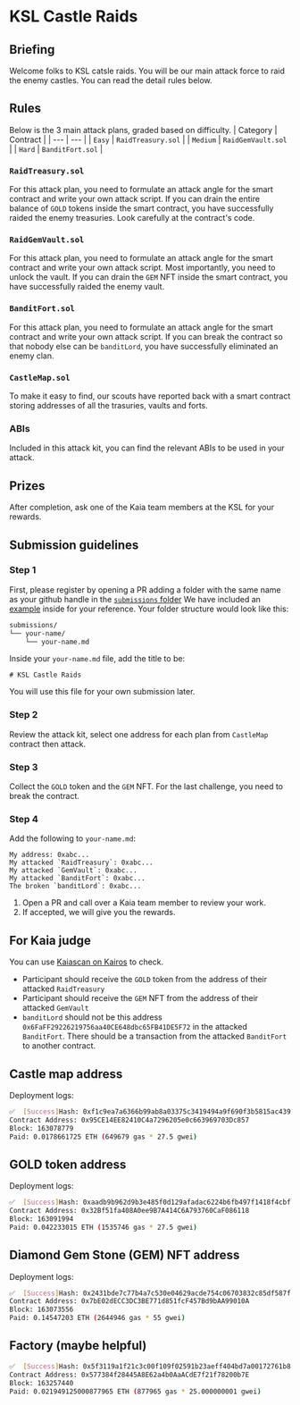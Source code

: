 # KSL Castle Raids

## Briefing
Welcome folks to KSL catsle raids. You will be our main attack force to raid the enemy castles. You can read the detail rules below.

## Rules
Below is the 3 main attack plans, graded based on difficulty.
| Category | Contract |
| --- | --- |
| `Easy` | `RaidTreasury.sol` |
| `Medium` | `RaidGemVault.sol` |
| `Hard` | `BanditFort.sol` |

### `RaidTreasury.sol`
For this attack plan, you need to formulate an attack angle for the smart contract and write your own attack script. If you can drain the entire balance of `GOLD` tokens inside the smart contract, you have successfully raided the enemy treasuries. Look carefully at the contract's code.


### `RaidGemVault.sol`
For this attack plan, you need to formulate an attack angle for the smart contract and write your own attack script. Most importantly, you need to unlock the vault. If you can drain the `GEM` NFT inside the smart contract, you have successfully raided the enemy vault.

### `BanditFort.sol`
For this attack plan, you need to formulate an attack angle for the smart contract and write your own attack script. If you can break the contract so that nobody else can be `banditLord`, you have successfully eliminated an enemy clan.

### `CastleMap.sol`
To make it easy to find, our scouts have reported back with a smart contract storing addresses of all the trasuries, vaults and forts.

### ABIs
Included in this attack kit, you can find the relevant ABIs to be used in your attack.

## Prizes
After completion, ask one of the Kaia team members at the KSL for your rewards.

## Submission guidelines
### Step 1
First, please register by opening a PR adding a folder with the same name as your github handle in the [`submissions` folder](/ctf/submissions/) We have included an [example](/ctf/submissions/zxstim/) inside for your reference. Your folder structure would look like this:
```bash
submissions/
└── your-name/
    └── your-name.md
```
Inside your `your-name.md` file, add the title to be:
```
# KSL Castle Raids
```
You will use this file for your own submission later.
### Step 2  
Review the attack kit, select one address for each plan from `CastleMap` contract then attack.  

### Step 3  
Collect the `GOLD` token and the `GEM` NFT. For the last challenge, you need to break the contract.  

### Step 4
Add the following to `your-name.md`:
```
My address: 0xabc...
My attacked `RaidTreasury`: 0xabc...
My attacked `GemVault`: 0xabc...
My attacked `BanditFort`: 0xabc...
The broken `banditLord`: 0xabc...
``` 
1. Open a PR and call over a Kaia team member to review your work.
2. If accepted, we will give you the rewards.

## For Kaia judge
You can use [Kaiascan on Kairos](https://kairos.kaiascan.io) to check.  
- Participant should receive the `GOLD` token from the address of their attacked `RaidTreasury`
- Participant should receive the `GEM` NFT from the address of their attacked `GemVault`
- `banditLord` should not be this address `0x6FaFF29226219756aa40CE648dbc65FB41DE5F72` in the attacked `BanditFort`. There should be a transaction from the attacked `BanditFort` to another contract.

## Castle map address

Deployment logs:
```bash
✅  [Success]Hash: 0xf1c9ea7a6366b99ab8a03375c3419494a9f690f3b5815ac439c36f6610339886
Contract Address: 0x95CE14EE82410C4a7296205e0c663969703Dc857
Block: 163078779
Paid: 0.0178661725 ETH (649679 gas * 27.5 gwei)
```

## GOLD token address

Deployment logs:
```bash
✅  [Success]Hash: 0xaadb9b962d9b3e485f0d129afadac6224b6fb497f1418f4cbfd257d78be39ef3
Contract Address: 0x32Bf51fa408A0ee9B7A414C6A793760CaF086118
Block: 163091994
Paid: 0.042233015 ETH (1535746 gas * 27.5 gwei)
```

## Diamond Gem Stone (GEM) NFT address

Deployment logs:
```bash
✅  [Success]Hash: 0x2431bde7c77b4a7c530e04629acde754c06703832c85df587ff5756c42c626f8
Contract Address: 0x7bE02dECC3DC3BE771d851fcF457Bd9bAA99010A
Block: 163073556
Paid: 0.14547203 ETH (2644946 gas * 55 gwei)
```

## Factory (maybe helpful)

```bash
✅  [Success]Hash: 0x5f3119a1f21c3c00f109f02591b23aeff404bd7a00172761b8d0948c1f145cde
Contract Address: 0x577384f28445A8E62a4b0AaACdE7f21f78200b7E
Block: 163257440
Paid: 0.021949125000877965 ETH (877965 gas * 25.000000001 gwei)
```